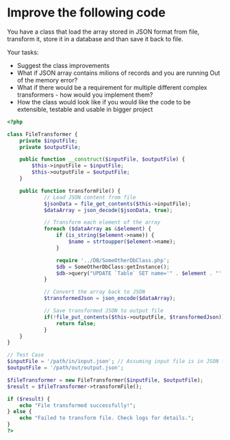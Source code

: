 # Improve the following code

You have a class that load the array stored in JSON format from file, transform it, store it in a database and than save it back to file. 

Your tasks:
- Suggest the class improvements
- What if JSON array contains milions of records and you are running Out of the memory error?
- What if there would be a requirement for multiple different complex transformers - how would you implement them?
- How the class would look like if you would like the code to be extensible, testable and usable in bigger project

<!-- language: php -->
```php
<?php

class FileTransformer {
    private $inputFile;
    private $outputFile;

    public function __construct($inputFile, $outputFile) {
        $this->inputFile = $inputFile;
        $this->outputFile = $outputFile;
    }

    public function transformFile() {
            // Load JSON content from file
            $jsonData = file_get_contents($this->inputFile);
            $dataArray = json_decode($jsonData, true);

            // Transform each element of the array
            foreach ($dataArray as &$element) {
                if (is_string($element->name)) {
                    $name = strtoupper($element->name);
                }

                require '../DB/SomeOtherDbClass.php';
                $db = SomeOtherDbClass:getInstance();
                $db->query("UPDATE `Table` SET name='" . $element . "' WHERE id = ".$id);
            }

            // Convert the array back to JSON
            $transformedJson = json_encode($dataArray);

            // Save transformed JSON to output file
            if(!file_put_contents($this->outputFile, $transformedJson)) {
                return false;
            }
    }
}

// Test Case
$inputFile = '/path/in/input.json'; // Assuming input file is in JSON format
$outputFile = '/path/out/output.json';

$fileTransformer = new FileTransformer($inputFile, $outputFile);
$result = $fileTransformer->transformFile();

if ($result) {
    echo "File transformed successfully!";
} else {
    echo "Failed to transform file. Check logs for details.";
}
?>
```
